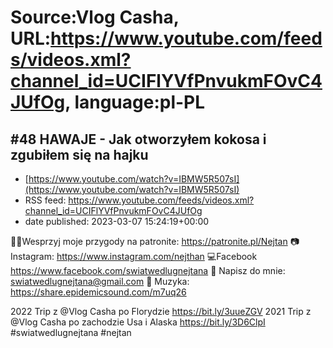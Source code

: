 # Source:Vlog Casha, URL:https://www.youtube.com/feeds/videos.xml?channel_id=UCIFlYVfPnvukmFOvC4JUfOg, language:pl-PL

## #48 HAWAJE - Jak otworzyłem kokosa i zgubiłem się na hajku
 - [https://www.youtube.com/watch?v=IBMW5R507sI](https://www.youtube.com/watch?v=IBMW5R507sI)
 - RSS feed: https://www.youtube.com/feeds/videos.xml?channel_id=UCIFlYVfPnvukmFOvC4JUfOg
 - date published: 2023-03-07 15:24:19+00:00

🧗🏻Wesprzyj moje przygody na patronite: https://patronite.pl/Nejtan
📷 Instagram: https://www.instagram.com/nejthan
💻Facebook https://www.facebook.com/swiatwedlugnejtana
📜 Napisz do mnie: swiatwedlugnejtana@gmail.com
🎵 Muzyka: https://share.epidemicsound.com/m7uq26

2022 Trip z  @Vlog Casha   po Florydzie https://bit.ly/3uueZGV
2021 Trip z  @Vlog Casha   po zachodzie Usa i Alaska
https://bit.ly/3D6ClpI
#swiatwedlugnejtana #nejtan

